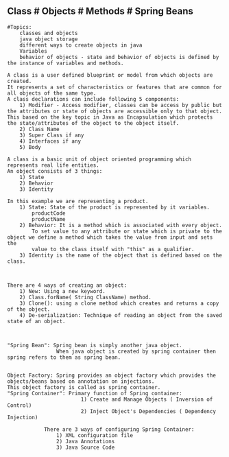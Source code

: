 ## Class # Objects # Methods # Spring Beans

    #Topics:
        classes and objects
        java object storage
        different ways to create objects in java
        Variables
        behavior of objects - state and behavior of objects is defined by the instance of variables and methods.	

    A class is a user defined blueprint or model from which objects are created.
    It represents a set of characteristics or features that are common for all objects of the same type.
    A class declarations can include following 5 components:
        1) Modifier - Access modifier, classes can be access by public but the attributes or state of objects are accessible only to that object. This based on the key topic in Java as Encapsulation which protects the state/attributes of the object to the object itself.
        2) Class Name
        3) Super Class if any
        4) Interfaces if any
        5) Body

    A class is a basic unit of object oriented programming which represents real life entities.
    An object consists of 3 things:
        1) State
        2) Behavior
        3) Identity

    In this example we are representing a product.
        1) State: State of the product is represented by it variables.
            productCode
            productName
        2) Behavior: It is a method which is associated with every object.
            To set value to any attribute or state which is private to the object we define a method which takes the value from input and sets the 
            value to the class itself with "this" as a qualifier.
        3) Identity is the name of the object that is defined based on the class.



    There are 4 ways of creating an object:
        1) New: Using a new keyword.
        2) Class.forName( String ClassName) method.
        3) Clone(): using a clone method which creates and returns a copy of the object.
        4) De-serialization: Technique of reading an object from the saved state of an object.



    "Spring Bean": Spring bean is simply another java object.
                    When java object is created by spring container then spring refers to them as spring bean.


    Object Factory: Spring provides an object factory which provides the objects/beans based on annotation on injections.
    This object factory is called as spring container.
    "Spring Container": Primary function of Spring container:
                            1) Create and Manage Objects ( Inversion of Control)
                            2) Inject Object's Dependencies ( Dependency Injection)

                There are 3 ways of configuring Spring Container:
                    1) XML configuration file
                    2) Java Annotations
                    3) Java Source Code
